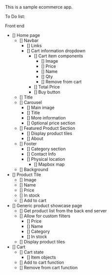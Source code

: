 This is a sample ecommerce app.

To Do list:

Front end

- [] Home page
  - [] Navbar
    - [] Links
    - [] Cart information dropdown
      - [] Cart item components
        - [] Image
        - [] Price
        - [] Name
        - [] Qty
        - [] Remove from cart
      - [] Total Price
      - [] Buy button
  - [] Title
  - [] Carousel
    - [] Main image
    - [] Title
    - [] More information
    - [] Optional price section
  - [] Featured Product Section
    - [] Display product tiles
    - [] About
  - [] Footer
    - [] Category section
    - [] Contact Info
    - [] Physical location
      - [] Mapbox map
  - [] Background
- [] Product Tile
  - [] Image
  - [] Name
  - [] Price
  - [] In stock
  - [] Add to cart
- [] Generic product showcase page
  - [] Get product list from the back end server
  - [] Allow for custom filters
    - [] Price
    - [] Name
    - [] Category
    - [] In stock
  - [] Display product tiles
- [] Cart
  - [] Cart state
    - [] Item objects
  - [] Add to cart function
  - [] Remove from cart function
